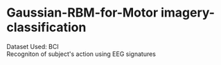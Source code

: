 # Gaussian-RBM-for-Motor imagery-classification

Dataset Used: BCI<br>
Recogniton of subject's action using EEG signatures
